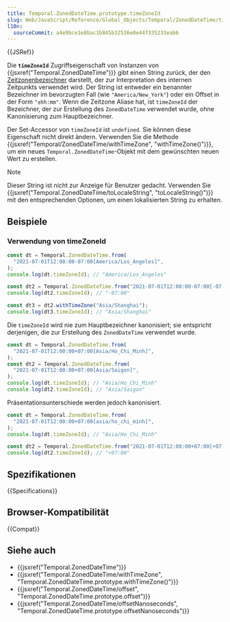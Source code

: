 ```yaml
---
title: Temporal.ZonedDateTime.prototype.timeZoneId
slug: Web/JavaScript/Reference/Global_Objects/Temporal/ZonedDateTime/timeZoneId
l10n:
  sourceCommit: a4e9bce1e8bac1b845b32536e0e44f335233eab6
---
```


{{JSRef}}

Die **`timeZoneId`** Zugriffseigenschaft von Instanzen von {{jsxref("Temporal.ZonedDateTime")}} gibt einen String zurück, der den [Zeitzonenbezeichner](/de/docs/Web/JavaScript/Reference/Global_Objects/Temporal/ZonedDateTime#time_zones_and_offsets) darstellt, der zur Interpretation des internen Zeitpunkts verwendet wird. Der String ist entweder ein benannter Bezeichner im bevorzugten Fall (wie `"America/New_York"`) oder ein Offset in der Form `"±hh:mm"`. Wenn die Zeitzone Aliase hat, ist `timeZoneId` der Bezeichner, der zur Erstellung des `ZonedDateTime` verwendet wurde, ohne Kanonisierung zum Hauptbezeichner.

Der Set-Accessor von `timeZoneId` ist `undefined`. Sie können diese Eigenschaft nicht direkt ändern. Verwenden Sie die Methode {{jsxref("Temporal/ZonedDateTime/withTimeZone", "withTimeZone()")}}, um ein neues `Temporal.ZonedDateTime`-Objekt mit dem gewünschten neuen Wert zu erstellen.

> [!NOTE]
> Dieser String ist nicht zur Anzeige für Benutzer gedacht. Verwenden Sie {{jsxref("Temporal.ZonedDateTime/toLocaleString", "toLocaleString()")}} mit den entsprechenden Optionen, um einen lokalisierten String zu erhalten.

## Beispiele

### Verwendung von timeZoneId

```js
const dt = Temporal.ZonedDateTime.from(
  "2021-07-01T12:00:00-07:00[America/Los_Angeles]",
);
console.log(dt.timeZoneId); // "America/Los_Angeles"

const dt2 = Temporal.ZonedDateTime.from("2021-07-01T12:00:00-07:00[-07:00]");
console.log(dt2.timeZoneId); // "-07:00"

const dt3 = dt2.withTimeZone("Asia/Shanghai");
console.log(dt3.timeZoneId); // "Asia/Shanghai"
```

Die `timeZoneId` wird nie zum Hauptbezeichner kanonisiert; sie entspricht derjenigen, die zur Erstellung des `ZonedDateTime` verwendet wurde.

```js
const dt = Temporal.ZonedDateTime.from(
  "2021-07-01T12:00:00+07:00[Asia/Ho_Chi_Minh]",
);
const dt2 = Temporal.ZonedDateTime.from(
  "2021-07-01T12:00:00+07:00[Asia/Saigon]",
);
console.log(dt.timeZoneId); // "Asia/Ho_Chi_Minh"
console.log(dt2.timeZoneId); // "Asia/Saigon"
```

Präsentationsunterschiede werden jedoch kanonisiert.

```js
const dt = Temporal.ZonedDateTime.from(
  "2021-07-01T12:00:00+07:00[asia/ho_chi_minh]",
);
console.log(dt.timeZoneId); // "Asia/Ho_Chi_Minh"

const dt2 = Temporal.ZonedDateTime.from("2021-07-01T12:00:00+07:00[+07]");
console.log(dt2.timeZoneId); // "+07:00"
```

## Spezifikationen

{{Specifications}}

## Browser-Kompatibilität

{{Compat}}

## Siehe auch

- {{jsxref("Temporal.ZonedDateTime")}}
- {{jsxref("Temporal.ZonedDateTime/withTimeZone", "Temporal.ZonedDateTime.prototype.withTimeZone()")}}
- {{jsxref("Temporal.ZonedDateTime/offset", "Temporal.ZonedDateTime.prototype.offset")}}
- {{jsxref("Temporal.ZonedDateTime/offsetNanoseconds", "Temporal.ZonedDateTime.prototype.offsetNanoseconds")}}
